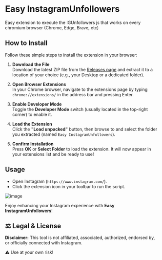 # Easy InstagramUnfollowers

Easy extension to execute the IGUnfollowers js that works on every chromium browser (Chrome, Edge, Brave, etc)

## How to Install

Follow these simple steps to install the extension in your browser:

1. **Download the File**  
   Download the latest ZIP file from the [Releases page](https://github.com/juancruzdal/InstagramUnfollowers/releases) and extract it to a location of your choice (e.g., your Desktop or a dedicated folder).

2. **Open Browser Extensions**  
   In your Chrome browser, navigate to the extensions page by typing `chrome://extensions/` in the address bar and pressing Enter.

3. **Enable Developer Mode**  
   Toggle the **Developer Mode** switch (usually located in the top-right corner) to enable it.

4. **Load the Extension**  
   Click the **"Load unpacked"** button, then browse to and select the folder you extracted (named `Easy InstagramUnfollowers`).

5. **Confirm Installation**  
   Press **OK** or **Select Folder** to load the extension. It will now appear in your extensions list and be ready to use!

## Usage
- Open Instagram (`https://www.instagram.com/`).
- Click the extension icon in your toolbar to run the script.

![image](https://github.com/user-attachments/assets/9cc183f3-d97b-484d-bea6-4c3ef48bf7e9)


Enjoy enhancing your Instagram experience with **Easy InstagramUnfollowers**!

## ⚖️ Legal & License

**Disclaimer:** This tool is not affiliated, associated, authorized, endorsed by, or officially connected with Instagram.

⚠️ Use at your own risk!
